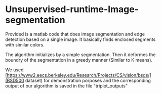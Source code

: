 # Unsupervised-runtime-Image-segmentation


Provided is a matlab code that does image segmentation and edge detection based on a single image. It basically finds enclosed segments with similar colors. 


The algorithm initializes by a simple segmentation. Then it deformes the boundry of the segmentation in a greedy manner (Similar to K means).


We used [https://www2.eecs.berkeley.edu/Research/Projects/CS/vision/bsds/](BSD500 dataset) for demonstration porposes and the corresponding output of our algorithm is saved in the file "triplet_outputs"
